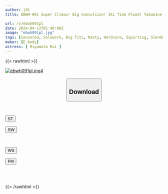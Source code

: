 ```yaml
---
author: j91
title: EBWH-091 Super Climax! Big Convulsion! Iki Tide Flood! Takamine Hana's Gcup Slim Beauty Releases The Ultimate Orgasm FUCK Rui Miyamoto

url: /v/ebwh091pl
date: 2024-04-12T01:40:00Z
image: "ebwh091pl.jpg"
tags: [Censored, Solowork, Big Tits, Nasty, Hardcore, Squirting, Slender, Acme · Orgasm	]
maker: [E-body]
actress: [ Miyamoto Rui ]
---
```



{{< rawhtml >}}

<div class="video" data-videoid="VOeBekxKgOUKr49">
    <a href="javascript:;">
        <img src="/v/ebwh091pl/ebwh091pl.jpg" width="WIDTH" height="HEIGHT" alt="ebwh091pl.mp4" loading="lazy">
    </a>
</div>

<script type="text/javascript" src="https://j91.asia/asset/on-demand-st.js"></script>

<br>
  <link rel="stylesheet" href="https://j91.asia/asset/bs5.css">
  
  <center>
  <button class="btn btn-primary" type="button" data-bs-toggle="collapse" data-bs-target=".multi-collapse" aria-expanded="false" aria-controls="multiCollapseExample1 multiCollapseExample2"><h2>Download</h2></button></center>
</p>
<div class="row">
  <div class="col">
    <div class="collapse multi-collapse" id="multiCollapseExample1">
      <div class="card card-body">
	      	      <br>
<div class="buttons">  
<p><a href="https://streamtape.to/v/VOeBekxKgOUKr49" target="_blank"><button class="btn-hover color-3"><i class="fa fa-download"></i> ST</button></a></p>
<p><a href="https://asnwish.com/0lene9vlzn6r" target="_blank"><button class="btn-hover color-2"><i class="fa fa-download"></i> SW</button></a></p></div>
    </div>
  </div>
</div>
  <div class="col">
    <div class="collapse multi-collapse" id="multiCollapseExample2">
      <div class="card card-body">
	      <br>
<div class="buttons">
<p><a href="https://wolfstream.tv/nkwif8l7ie85"><button class="btn-hover color-9"><i class="fa fa-download"></i> WS</button></a></p>
<p><a href="https://filemoon.sx/d/fxxp6mctyjrm"><button class="btn-hover color-8"><i class="fa fa-download"></i> FM</button></a></p></div>
<br><br>
      </div>
    </div>
  </div>
</div>

{{< /rawhtml >}}